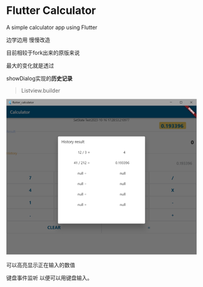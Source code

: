 # Flutter Calculator

A simple calculator app using Flutter



边学边用 慢慢改造



目前相较于fork出来的原版来说



最大的变化就是透过 

showDialog实现的**历史记录**

> Listview.builder



![history](.\show\history.png)



可以高亮显示正在输入的数值



键盘事件监听 以便可以用键盘输入。





